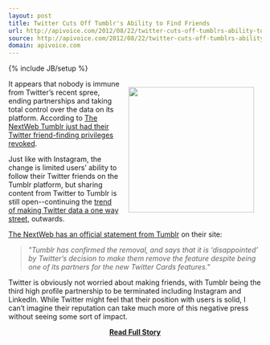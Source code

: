 ```yaml
---
layout: post
title: Twitter Cuts Off Tumblr's Ability to Find Friends
url: http://apivoice.com/2012/08/22/twitter-cuts-off-tumblrs-ability-to-find-friends/
source: http://apivoice.com/2012/08/22/twitter-cuts-off-tumblrs-ability-to-find-friends/
domain: apivoice.com
---
```

{% include JB/setup %}<p><p><img style="padding: 15px;" src="http://kinlane-productions.s3.amazonaws.com/tumblr/tumblr_logo.png" alt="" width="250" align="right" /></p>
<p>It appears that nobody is immune from Twitter&rsquo;s recent spree, ending partnerships and taking total control over the data on its platform.  According to <a title="The NextWeb Tumblr just had their Twitter friend-finding privileges revoked" href="http://thenextweb.com/twitter/2012/08/22/tumblr-becomes-next-property-instagram-twitter-friend-finding-privileges-revoked/">The NextWeb Tumblr just had their Twitter friend-finding privileges revoked</a>.</p>
<p>Just like with Instagram, the change is limited users&rsquo; ability to follow their Twitter friends on the Tumblr platform, but sharing content from Twitter to Tumblr is still open--continuing the <a href="/2012/07/30/why-isnt-the-ftc-looking-into-twitters-increasingly-anti-competitive-practices/">trend of making Twitter data a one way street</a>, outwards.</p>
<p><a href="http://thenextweb.com/twitter/2012/08/22/tumblr-becomes-next-property-instagram-twitter-friend-finding-privileges-revoked/">The NextWeb has an official statement from Tumblr</a> on their site:</p>
<blockquote><em>"Tumblr has confirmed the removal, and says that it is &lsquo;disappointed&rsquo; by Twitter&rsquo;s decision to make them remove the feature despite being one of its partners for the new Twitter Cards features."</em></blockquote>
<p>Twitter is obviously not worried about making friends, with Tumblr being the third high profile partnership to be terminated including Instagram and LinkedIn.   While Twitter might feel that their position with users is solid, I can&rsquo;t imagine their reputation can take much more of this negative press without seeing some sort of impact.</p></p>
<center><p><a href="http://apivoice.com/2012/08/22/twitter-cuts-off-tumblrs-ability-to-find-friends/" style='padding:25px; font-sze:18px; font-weight: bold;'>Read Full Story</a></p></center>
